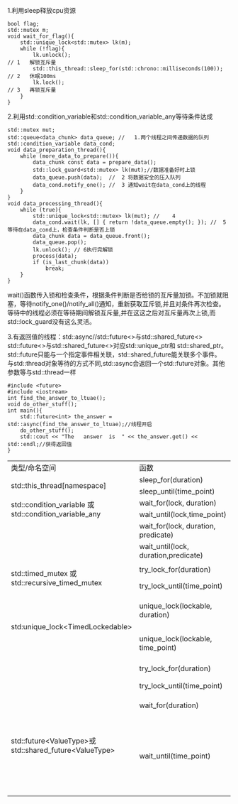 1.利用sleep释放cpu资源  

    bool flag;
    std::mutex m;
    void wait_for_flag(){
        std::unique_lock<std::mutex> lk(m);
        while (!flag){
            lk.unlock();                                                 //	1	解锁互斥量
            std::this_thread::sleep_for(std::chrono::milliseconds(100)); //	2	休眠100ms
            lk.lock();                                                   //	3	再锁互斥量
        }
    }
    
 2.利用std::condition_variable和std::condition_variable_any等待条件达成  
  
    std::mutex mut;
    std::queue<data_chunk> data_queue; //	1.两个线程之间传递数据的队列
    std::condition_variable data_cond;
    void data_preparation_thread(){
        while (more_data_to_prepare()){
            data_chunk const data = prepare_data();
            std::lock_guard<std::mutex> lk(mut);//数据准备好时上锁
            data_queue.push(data);  //	2 将数据安全的压入队列
            data_cond.notify_one(); //	3 通知wait在data_cond上的线程
        }
    }
    void data_processing_thread(){
        while (true){
            std::unique_lock<std::mutex> lk(mut); //	4
            data_cond.wait(lk, [] { return !data_queue.empty(); }); //	5 等待在data_cond上，检查条件判断是否上锁
            data_chunk data = data_queue.front();
            data_queue.pop();
            lk.unlock(); //	6执行完解锁
            process(data);
            if (is_last_chunk(data))
                break;
        }
    }
    
wait()函数传入锁和检查条件，根据条件判断是否给锁的互斥量加锁。不加锁就阻塞，等待notify_one()/notify_all()通知，重新获取互斥锁,并且对条件再次检查。  
等待中的线程必须在等待期间解锁互斥量,并在这这之后对互斥量再次上锁,而std::lock_guard没有这么灵活。  

3.有返回值的线程：std::async//std::future<>与std::shared_future<>  
std::future<>与std::shared_future<>对应std::unique_ptr和	std::shared_ptr。  
std::future只能与一个指定事件相关联，std::shared_future能关联多个事件。  
与std::thread对象等待的方式不同,std::async会返回一个std::future对象。其他参数等与std::thread一样

    #include <future>
    #include <iostream>
    int find_the_answer_to_ltuae();
    void do_other_stuff();
    int main(){
        std::future<int> the_answer = std::async(find_the_answer_to_ltuae);//线程开启
        do_other_stuff();
        std::cout << "The	answer	is	" << the_answer.get() << std::endl;//获得返回值
    }


<table>
  <td >类型/命名空间</td>
  <td  >函数</td>
  <td>返回值</td>
 </tr>
 <tr >
  <td rowspan="2">std::this_thread[namespace]</td>
  <td>sleep_for(duration)</td>
  <td rowspan="2">N/A
    </td>
 </tr>
 <tr >
  <td >sleep_until(time_point)</td>
 </tr>
 <tr >
  <td rowspan="2">std::condition_variable 或
    std::condition_variable_any</td>
  <td  >wait_for(lock, duration)
    </td>
  <td>std::cv_status:</td>
 </tr>
 <tr >
  <td >wait_until(lock,time_point)
    </td>
  <td >std::cv_status:</td>
 </tr>
 <tr >
  <td rowspan="2" ></td>
  <td  >wait_for(lock, duration,
    predicate)</td>
  <td rowspan="2" >bool
  —— 当唤醒时，返回谓果
    </td>
 </tr>
 <tr >
  <td>wait_until(lock,
  duration,predicate)
    </td>
 </tr>
 <tr >
  <td rowspan="2" >std::timed_mutex 或
    std::recursive_timed_mutex</td>
  <td>try_lock_for(duration)</td>
  <td rowspan="2" >bool ——
  获取锁时返回true，否则
    返回fasle</td>
 </tr>
 <tr >
  <td >try_lock_until(time_point)</td>
 </tr>
 <tr >
  <td rowspan="2" >std:unique_lock&lt;TimedLockedable&gt;</td>
  <td>unique_lock(lockable, duration)</td>
  <td>N/A —— 对新构建的对象调用
    owns_lock();
    </td>
 </tr>
 <tr >
  <td >unique_lock(lockable,
    time_point)
    </td>
  <td >当获取锁时返回true，否则返回
    false
    </td>
 </tr>
 <tr >
  <td rowspan="2" ></td>
  <td>try_lock_for(duration)</td>
  <td rowspan="2"  >bool —— 当获取锁时返回true，否
    则返回false</td>
 </tr>
 <tr >
  <td >try_lock_until(time_point)</td>
 </tr>
 <tr height="37" >
  <td rowspan="4">std::future&lt;ValueType&gt;或
    std::shared_future&lt;ValueType&gt;
    </td>
  <td>wait_for(duration)</td>
  <td>当等待超时，返回
    std::future_status::t</td>
 </tr>
 <tr >
  <td rowspan="3" >wait_until(time_point)</td>
  <td></td>
 </tr>
 <tr >
  <td height="37" >当“期望”准备就绪时，返回
    std::future_status::r</td>
 </tr>
 <tr >
  <td height="55" >当“期望”持有一个为启动的延迟函
    数，返回
    std::future_status::d</td>
 </tr>
</table>
